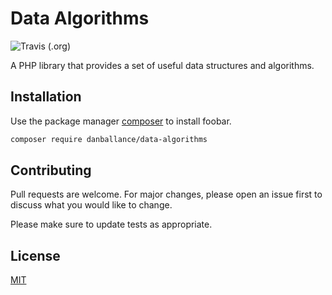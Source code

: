 # Data Algorithms

![Travis (.org)](https://img.shields.io/travis/danballance/data-algorithms.svg)

A PHP library that provides a set of useful data structures and algorithms.

## Installation

Use the package manager [composer](https://getcomposer.org/) to install foobar.

```bash
composer require danballance/data-algorithms
```

## Contributing
Pull requests are welcome. For major changes, please open an issue first to discuss what you would like to change.

Please make sure to update tests as appropriate.

## License
[MIT](https://choosealicense.com/licenses/mit/)